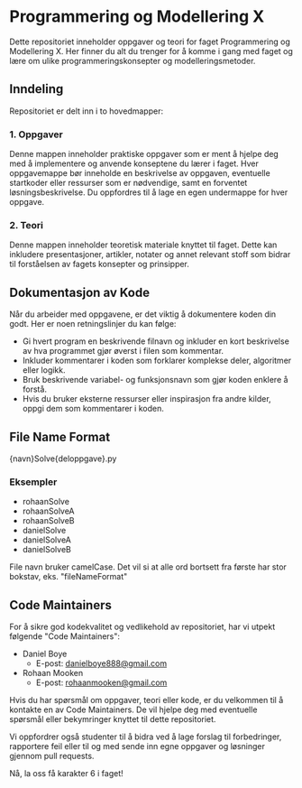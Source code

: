 # Programmering og Modellering X

Dette repositoriet inneholder oppgaver og teori for faget Programmering og Modellering X. Her finner du alt du trenger for å komme i gang med faget og lære om ulike programmeringskonsepter og modelleringsmetoder.

## Inndeling

Repositoriet er delt inn i to hovedmapper:

### 1. Oppgaver

Denne mappen inneholder praktiske oppgaver som er ment å hjelpe deg med å implementere og anvende konseptene du lærer i faget. Hver oppgavemappe bør inneholde en beskrivelse av oppgaven, eventuelle startkoder eller ressurser som er nødvendige, samt en forventet løsningsbeskrivelse. Du oppfordres til å lage en egen undermappe for hver oppgave.

### 2. Teori

Denne mappen inneholder teoretisk materiale knyttet til faget. Dette kan inkludere presentasjoner, artikler, notater og annet relevant stoff som bidrar til forståelsen av fagets konsepter og prinsipper.

## Dokumentasjon av Kode

Når du arbeider med oppgavene, er det viktig å dokumentere koden din godt. Her er noen retningslinjer du kan følge:

- Gi hvert program en beskrivende filnavn og inkluder en kort beskrivelse av hva programmet gjør øverst i filen som kommentar.
- Inkluder kommentarer i koden som forklarer komplekse deler, algoritmer eller logikk.
- Bruk beskrivende variabel- og funksjonsnavn som gjør koden enklere å forstå.
- Hvis du bruker eksterne ressurser eller inspirasjon fra andre kilder, oppgi dem som kommentarer i koden.

## File Name Format

{navn}Solve{deloppgave}.py

### Eksempler
- rohaanSolve
- rohaanSolveA
- rohaanSolveB
- danielSolve
- danielSolveA
- danielSolveB

File navn bruker camelCase. Det vil si at alle ord bortsett fra første har stor bokstav, eks. "fileNameFormat"

## Code Maintainers

For å sikre god kodekvalitet og vedlikehold av repositoriet, har vi utpekt følgende "Code Maintainers":

- Daniel Boye 
  - E-post: danielboye888@gmail.com
- Rohaan Mooken
  - E-post: rohaanmooken@gmail.com

Hvis du har spørsmål om oppgaver, teori eller kode, er du velkommen til å kontakte en av Code Maintainers. De vil hjelpe deg med eventuelle spørsmål eller bekymringer knyttet til dette repositoriet.

Vi oppfordrer også studenter til å bidra ved å lage forslag til forbedringer, rapportere feil eller til og med sende inn egne oppgaver og løsninger gjennom pull requests.

Nå, la oss få karakter 6 i faget!
